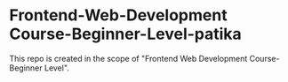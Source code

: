 # Frontend-Web-Development Course-Beginner-Level-patika
 This repo is created in the scope of "Frontend Web Development Course-Beginner Level". 
